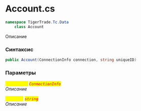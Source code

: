 
# Account.cs
```csharp
namespace TigerTrade.Tc.Data  
    class Account
```

Описание

### Синтаксис
```csharp
public Account(ConnectionInfo connection, string uniqueID)
```

### Параметры  
<mark style="color:yellow;">`connection`</mark> <mark style="color:red;">*`ConnectionInfo`*</mark>  
 *Описание*  
  
<mark style="color:yellow;">`uniqueID`</mark> <mark style="color:red;">*`string`*</mark>  
 *Описание*  
  

                    
                    
